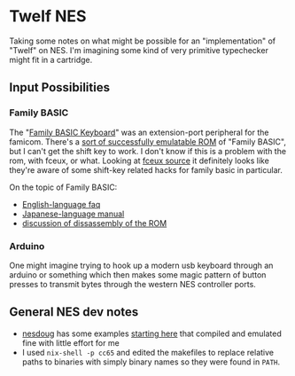 Twelf NES
=========

Taking some notes on what might be possible for an "implementation" of
"Twelf" on NES. I'm imagining some kind of very primitive typechecker
might fit in a cartridge.

Input Possibilities
-------------------

### Family BASIC

The "[Family BASIC
Keyboard](https://www.nesdev.org/wiki/Family_BASIC_Keyboard)" was an
extension-port peripheral for the famicom. There's a [sort of
successfully emulatable
ROM](https://www.retrostic.com/roms/nes/family-basic-1937/download) of
"Family BASIC", but I can't get the shift key to work. I don't know if
this is a problem with the rom, with fceux, or what. Looking at [fceux
source](https://github.com/TASEmulators/fceux/blob/master/src/drivers/Qt/input.cpp#L1929)
it definitely looks like they're aware of some shift-key related hacks
for family basic in particular.

On the topic of Family BASIC:
- [English-language faq](https://gamefaqs.gamespot.com/nes/938747-family-basic-v3/faqs/59317)
- [Japanese-language manual](https://archive.org/details/family-basic-v2-1-manual-600dpi-ozidual/Family%20Basic%20v2.1%20Manual/page/n51/mode/2up)
- [discussion of dissassembly of the ROM](https://forums.nesdev.org/viewtopic.php?t=13237)

### Arduino

One might imagine trying to hook up a modern usb keyboard through an
arduino or something which then makes some magic pattern of button
presses to transmit bytes through the western NES controller ports.

General NES dev notes
---------------------
- [nesdoug](https://nesdoug.com/) has some examples [starting here](https://github.com/nesdoug/01_Hello) that compiled and emulated fine with little effort for me
 - I used `nix-shell -p cc65` and edited the makefiles to replace relative paths to binaries with simply binary names so they were found in `PATH`.
